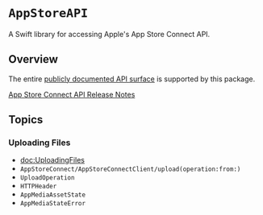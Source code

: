 # ``AppStoreAPI``

A Swift library for accessing Apple's App Store Connect API.

## Overview

The entire [publicly documented API surface](https://developer.apple.com/documentation/appstoreconnectapi) is supported by this package.

[App Store Connect API Release Notes](https://developer.apple.com/documentation/appstoreconnectapi/app_store_connect_api_release_notes)

## Topics

### Uploading Files

- <doc:UploadingFiles>
- ``AppStoreConnect/AppStoreConnectClient/upload(operation:from:)``
- ``UploadOperation``
- ``HTTPHeader``
- ``AppMediaAssetState``
- ``AppMediaStateError``

